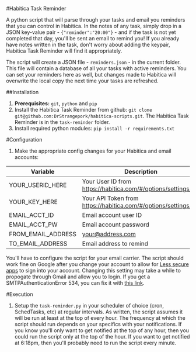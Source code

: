 #Habitica Task Reminder

A python script that will parse through your tasks and email you reminders that you can control in Habitica. In the notes of any task, simply drop in a JSON key-value pair - `{"reminder":"20:00"}` - and if the task is not yet completed that day, you'll be sent an email to remind you! If you already have notes written in the task, don't worry about adding the keypair, Habitica Task Reminder will find it appropriately.

The script will create a JSON file - `reminders.json` - in the current folder. This file will contain a database of all your tasks with active reminders. You can set your reminders here as well, but changes made to Habitica will overwrite the local copy the next time your tasks are refreshed.

##Installation
1. **Prerequisites:** `git`, `python` and `pip`
2. Install the Habitica Task Reminder from github: `git clone git@github.com:DrStrangepork/habitica-scripts.git`. The Habitica Task Reminder is in the `task-reminder` folder.
3. Install required python modules: `pip install -r requirements.txt`

#Configuration
1. Make the appropriate config changes for your Habitica and email accounts:

| Variable | Description |
| --- | --- |
| YOUR_USERID_HERE | Your User ID from https://habitica.com/#/options/settings/api |
| YOUR_KEY_HERE | Your API Token from https://habitica.com/#/options/settings/api |
| EMAIL_ACCT_ID | Email account user ID |
| EMAIL_ACCT_PW | Email account password |
| FROM_EMAIL_ADDRESS | your@address.com |
| TO_EMAIL_ADDRESS | Email address to remind |

You'll have to configure the script for your email carrier. The script should work fine on Google after you change your account to allow for [Less secure apps](https://www.google.com/settings/security/lesssecureapps) to sign into your account. Changing this setting may take a while to propogate through Gmail and allow you to login. If you get a SMTPAuthenticationError 534, you can fix it with [this link](https://accounts.google.com/DisplayUnlockCaptcha).

#Execution
1. Setup the `task-reminder.py` in your scheduler of choice (cron, SchedTasks, etc) at regular intervals. As written, the script assumes it will be run at least at the top of every hour. The frequency at which the script should run depends on your specifics with your notifications. If you know you'll only want to get notified at the top of any hour, then you could run the script only at the top of the hour. If you want to get notified at 6:18pm, then you'll probably need to run the script every minute.
